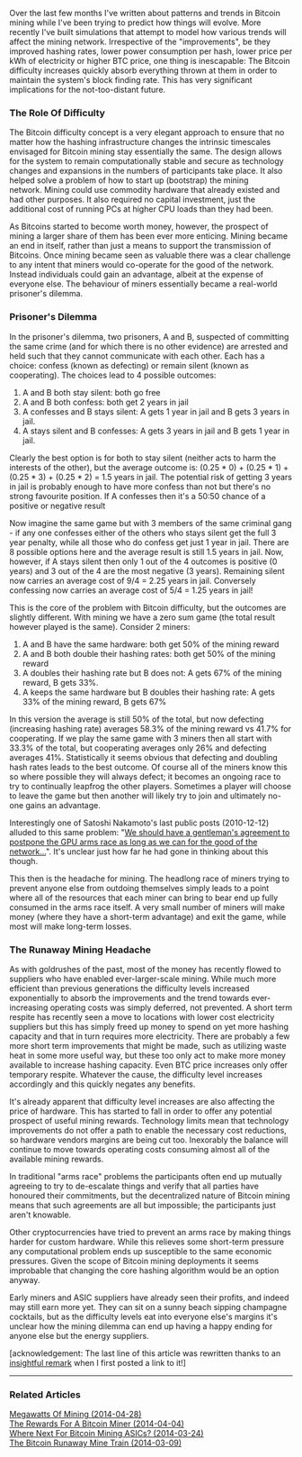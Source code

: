 Over the last few months I've written about patterns and trends in
Bitcoin mining while I've been trying to predict how things will
evolve. More recently I've built simulations that attempt to model how
various trends will affect the mining network. Irrespective of the
\"improvements\", be they improved hashing rates, lower power
consumption per hash, lower price per kWh of electricity or higher BTC
price, one thing is inescapable: The Bitcoin difficulty increases
quickly absorb everything thrown at them in order to maintain the
system's block finding rate. This has very significant implications for
the not-too-distant future.

### The Role Of Difficulty

The Bitcoin difficulty concept is a very elegant approach to ensure that
no matter how the hashing infrastructure changes the intrinsic
timescales envisaged for Bitcoin mining stay essentially the same. The
design allows for the system to remain computationally stable and secure
as technology changes and expansions in the numbers of participants take
place. It also helped solve a problem of how to start up (bootstrap) the
mining network. Mining could use commodity hardware that already existed
and had other purposes. It also required no capital investment, just the
additional cost of running PCs at higher CPU loads than they had been.

As Bitcoins started to become worth money, however, the prospect of
mining a larger share of them has been ever more enticing. Mining became
an end in itself, rather than just a means to support the transmission
of Bitcoins. Once mining became seen as valuable there was a clear
challenge to any intent that miners would co-operate for the good of the
network. Instead individuals could gain an advantage, albeit at the
expense of everyone else. The behaviour of miners essentially became a
real-world prisoner's dilemma.

### Prisoner's Dilemma

In the prisoner's dilemma, two prisoners, A and B, suspected of
committing the same crime (and for which there is no other evidence) are
arrested and held such that they cannot communicate with each other.
Each has a choice: confess (known as defecting) or remain silent (known
as cooperating). The choices lead to 4 possible outcomes:

1.  A and B both stay silent: both go free
2.  A and B both confess: both get 2 years in jail
3.  A confesses and B stays silent: A gets 1 year in jail and B gets 3
    years in jail.
4.  A stays silent and B confesses: A gets 3 years in jail and B gets 1
    year in jail.

Clearly the best option is for both to stay silent (neither acts to harm
the interests of the other), but the average outcome is: (0.25 \* 0) +
(0.25 \* 1) + (0.25 \* 3) + (0.25 \* 2) = 1.5 years in jail. The
potential risk of getting 3 years in jail is probably enough to have
more confess than not but there's no strong favourite position. If A
confesses then it's a 50:50 chance of a positive or negative result

Now imagine the same game but with 3 members of the same criminal gang -
if any one confesses either of the others who stays silent get the full
3 year penalty, while all those who do confess get just 1 year in jail.
There are 8 possible options here and the average result is still 1.5
years in jail. Now, however, if A stays silent then only 1 out of the 4
outcomes is positive (0 years) and 3 out of the 4 are the most negative
(3 years). Remaining silent now carries an average cost of 9/4 = 2.25
years in jail. Conversely confessing now carries an average cost of 5/4
= 1.25 years in jail!

This is the core of the problem with Bitcoin difficulty, but the
outcomes are slightly different. With mining we have a zero sum game
(the total result however played is the same). Consider 2 miners:

1.  A and B have the same hardware: both get 50% of the mining reward
2.  A and B both double their hashing rates: both get 50% of the mining
    reward
3.  A doubles their hashing rate but B does not: A gets 67% of the
    mining reward, B gets 33%.
4.  A keeps the same hardware but B doubles their hashing rate: A gets
    33% of the mining reward, B gets 67%

In this version the average is still 50% of the total, but now defecting
(increasing hashing rate) averages 58.3% of the mining reward vs 41.7%
for cooperating. If we play the same game with 3 miners then all start
with 33.3% of the total, but cooperating averages only 26% and defecting
averages 41%. Statistically it seems obvious that defecting and doubling
hash rates leads to the best outcome. Of course all of the miners know
this so where possible they will always defect; it becomes an ongoing
race to try to continually leapfrog the other players. Sometimes a
player will choose to leave the game but then another will likely try to
join and ultimately no-one gains an advantage.

Interestingly one of Satoshi Nakamoto's last public posts (2010-12-12)
alluded to this same problem: \"[We should have a gentleman's agreement
to postpone the GPU arms race as long as we can for the good of the
network\...](http://crypt.la/2014/01/06/satoshi-nakamoto-quotes/)\".
It's unclear just how far he had gone in thinking about this though.

This then is the headache for mining. The headlong race of miners trying
to prevent anyone else from outdoing themselves simply leads to a point
where all of the resources that each miner can bring to bear end up
fully consumed in the arms race itself. A very small number of miners
will make money (where they have a short-term advantage) and exit the
game, while most will make long-term losses.

### The Runaway Mining Headache

As with goldrushes of the past, most of the money has recently flowed to
suppliers who have enabled ever-larger-scale mining. While much more
efficient than previous generations the difficulty levels increased
exponentially to absorb the improvements and the trend towards
ever-increasing operating costs was simply deferred, not prevented. A
short term respite has recently seen a move to locations with lower cost
electricity suppliers but this has simply freed up money to spend on yet
more hashing capacity and that in turn requires more electricity. There
are probably a few more short term improvements that might be made, such
as utilizing waste heat in some more useful way, but these too only act
to make more money available to increase hashing capacity. Even BTC
price increases only offer temporary respite. Whatever the cause, the
difficulty level increases accordingly and this quickly negates any
benefits.

It's already apparent that difficulty level increases are also
affecting the price of hardware. This has started to fall in order to
offer any potential prospect of useful mining rewards. Technology limits
mean that technology improvements do not offer a path to enable the
necessary cost reductions, so hardware vendors margins are being cut
too. Inexorably the balance will continue to move towards operating
costs consuming almost all of the available mining rewards.

In traditional \"arms race\" problems the participants often end up
mutually agreeing to try to de-escalate things and verify that all
parties have honoured their commitments, but the decentralized nature of
Bitcoin mining means that such agreements are all but impossible; the
participants just aren't knowable.

Other cryptocurrencies have tried to prevent an arms race by making
things harder for custom hardware. While this relieves some short-term
pressure any computational problem ends up susceptible to the same
economic pressures. Given the scope of Bitcoin mining deployments it
seems improbable that changing the core hashing algorithm would be an
option anyway.

Early miners and ASIC suppliers have already seen their profits, and
indeed may still earn more yet. They can sit on a sunny beach sipping
champagne cocktails, but as the difficulty levels eat into everyone
else's margins it's unclear how the mining dilemma can end up having a
happy ending for anyone else but the energy suppliers.

\[acknowledgement: The last line of this article was rewritten thanks to
an [insightful
remark](https://bitcointalk.org/index.php?topic=580632.msg6572887#msg6572887) when
I first posted a link to it!\]

------------------------------------------------------------------------

### Related Articles

[Megawatts Of Mining
(2014-04-28)](index.php?option=com_content&view=article&id=24:megawatts-of-mining&catid=8:analysis&Itemid=110)\
[The Rewards For A Bitcoin Miner
(2014-04-04)](index.php?option=com_content&view=article&id=23:the-rewards-for-a-bitcoin-miner&catid=8:analysis&Itemid=110)\
[Where Next For Bitcoin Mining ASICs?
(2014-03-24)](index.php?option=com_content&view=article&id=22:where-next-for-bitcoin-mining-asics&catid=8:analysis&Itemid=110)\
[The Bitcoin Runaway Mine Train
(2014-03-09)](index.php?option=com_content&view=article&id=19:the-bitcoin-runaway-mine-train&catid=8:analysis&Itemid=110)
